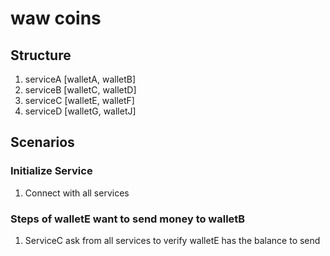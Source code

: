 # waw coins
## Structure
1. serviceA [walletA, walletB]
2. serviceB [walletC, walletD]
3. serviceC [walletE, walletF]
4. serviceD [walletG, walletJ]

## Scenarios
### Initialize Service
1. Connect with all services

### Steps of walletE want to send money to walletB
1. ServiceC ask from all services to verify walletE has the balance to send
